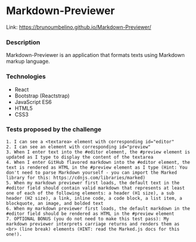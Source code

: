 # Markdown-Previewer

Link: https://brunoumbelino.github.io/Markdown-Previewer/

### Description

Markdown-Previewer is an application that formats texts using Markdown markup language. 

### Technologies

- React
- Bootstrap (Reactstrap)
- JavaScript ES6
- HTML5
- CSS3

### Tests proposed by the challenge
    1. I can see a <textarea> element with corresponding id="editor"
    2. I can see an element with corresponding id="preview"
    3. When I enter text into the #editor element, the #preview element is updated as I type to display the content of the textarea
    4. When I enter GitHub flavored markdown into the #editor element, the text is rendered as HTML in the #preview element as I type (Hint: You don't need to parse Markdown yourself - you can import the Marked library for this: https://cdnjs.com/libraries/marked)
    5. When my markdown previewer first loads, the default text in the #editor field should contain valid markdown that represents at least one of each of the following elements: a header (H1 size), a sub header (H2 size), a link, inline code, a code block, a list item, a blockquote, an image, and bolded text
    6. When my markdown previewer first loads, the default markdown in the #editor field should be rendered as HTML in the #preview element
    7. OPTIONAL BONUS (you do not need to make this test pass): My markdown previewer interprets carriage returns and renders them as <br> (line break) elements (HINT: read the Marked.js docs for this one!).


